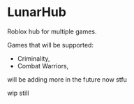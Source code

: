 # LunarHub
Roblox hub for multiple games.

Games that will be supported:

- Criminality,
- Combat Warriors,

will be adding more in the future now stfu

wip still
